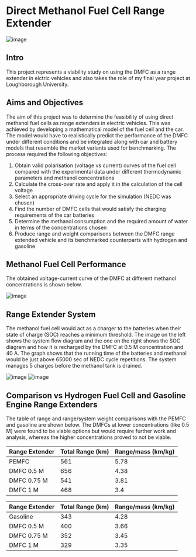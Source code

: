 # Direct Methanol Fuel Cell Range Extender
![image](https://user-images.githubusercontent.com/85165363/120513904-641cee00-c3d5-11eb-8de8-60fe5b55160d.png)

## Intro
This project represents a viability study on using the DMFC as a range extender in elctric vehicles and also takes the role of my final year project at Loughborough University.

## Aims and Objectives
The aim of this project was to determine the feasibility of using direct methanol fuel cells as range extenders in electric vehicles. This was achieved by developing a mathematical model of the fuel cell and the car. The model would have to realistically predict the performance of the DMFC under different conditions and be integrated along with car and battery models that resemble the market variants used for benchmarking. The process required the following objectives:
1. Obtain valid polarisation (voltage vs current) curves of the fuel cell compared with the experimental data under different thermodynamic parameters and methanol concentrations
1. Calculate the cross-over rate and apply it in the calculation of the cell voltage
1. Select an appropriate driving cycle for the simulation (NEDC was chosen)
1. Find the number of DMFC cells that would satisfy the charging requirements of the car batteries
1. Determine the methanol consumption and the required amount of water in terms of the concentrations chosen
1. Produce range and weight comparisons between the DMFC range extended vehicle and its benchmarked counterparts with hydrogen and gasoline

## Methanol Fuel Cell Performance
The obtained voltage-current curve of the DMFC at different methanol concentrations is shown below.

![image](https://user-images.githubusercontent.com/85165363/120318531-a3b9dc00-c2e8-11eb-9dfb-f9214116d7d1.png)

## Range Extender System
The methanol fuel cell would act as a charger to the batteries when their state of charge (SOC) reaches a minimum threshold. The image on the left shows the system flow diagram and the one on the right shows the SOC diagram and how it is recharged by the DMFC at 0.5 M concentration and 40 A. The graph shows that the running time of the batteries and methanol would be just above 65000 sec of NEDC cycle repetitions. The system manages 5 charges before the methanol tank is drained.

![image](https://user-images.githubusercontent.com/85165363/120344186-0b305580-c302-11eb-860f-6b1e795e2320.png)
![image](https://user-images.githubusercontent.com/85165363/120344354-2ef39b80-c302-11eb-993a-7834f818f66a.png)

## Comparison vs Hydrogen Fuel Cell and Gasoline Engine Range Extenders
The table of range and range/system weight comparisons with the PEMFC and gasoline are shown below. The DMFCs at lower concentrations (like 0.5 M) were found to be viable options but would require further work and analysis, whereas the higher concentrations proved to not be viable.

Range Extender | Total Range (km) | Range/mass (km/kg)
-------------- | ---------------- | ------------------
PEMFC | 561 | 5.78
DMFC 0.5 M | 656 | 4.38
DMFC 0.75 M | 541 | 3.81
DMFC 1 M | 468 | 3.4

Range Extender | Total Range (km) | Range/mass (km/kg)
-------------- | ---------------- | ------------------
Gasoline | 343 | 4.28
DMFC 0.5 M | 400 | 3.66
DMFC 0.75 M | 352 | 3.45
DMFC 1 M | 329 | 3.35

